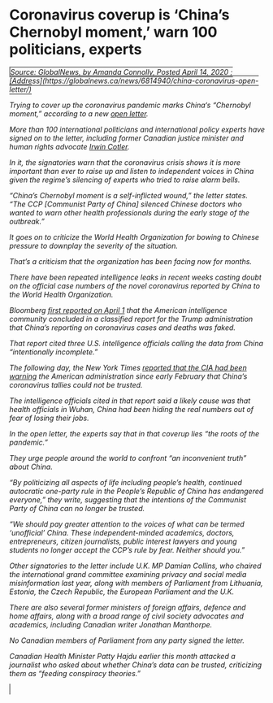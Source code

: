 # Coronavirus coverup is ‘China’s Chernobyl moment,’ warn 100 politicians, experts
<cite style="border: 2px solid grey">
Source: GlobalNews, by Amanda Connolly, Posted April 14, 2020 ; [Address](https://globalnews.ca/news/6814940/china-coronavirus-open-letter/)
<cite>

Trying to cover up the coronavirus pandemic marks China‘s “Chernobyl moment,” according to a new [open letter](https://www.macdonaldlaurier.ca/communist-partys-rule-fear-endangers-chinese-citizens-world-%E5%85%B1%E4%BA%A7%E5%85%9A%E4%BE%9D%E9%9D%A0%E6%81%90%E5%90%93%E4%B8%BA%E4%B8%BB%E7%9A%84%E6%94%BF/).

More than 100 international politicians and international policy experts have signed on to the letter, including former Canadian justice minister and human rights advocate [Irwin Cotler](https://globalnews.ca/tag/irwin-cotler/).

In it, the signatories warn that the coronavirus crisis shows it is more important than ever to raise up and listen to independent voices in China given the regime’s silencing of experts who tried to raise alarm bells.

“China’s Chernobyl moment is a self-inflicted wound,” the letter states.
“The CCP [Communist Party of China] silenced Chinese doctors who wanted to warn other health professionals during the early stage of the outbreak.”

It goes on to criticize the World Health Organization for bowing to Chinese pressure to downplay the severity of the situation.

That’s a criticism that the organization has been facing now for months.

There have been repeated intelligence leaks in recent weeks casting doubt on the official case numbers of the novel coronavirus reported by China to the World Health Organization.

Bloomberg [first reported on April 1](https://www.bloomberg.com/news/articles/2020-04-01/china-concealed-extent-of-virus-outbreak-u-s-intelligence-says) that the American intelligence community concluded in a classified report for the Trump administration that China’s reporting on coronavirus cases and deaths was faked.

That report cited three U.S. intelligence officials calling the data from China “intentionally incomplete.”

The following day, the New York Times [reported that the CIA had been warning](https://www.nytimes.com/2020/04/02/us/politics/cia-coronavirus-china.html) the American administration since early February that China’s coronavirus tallies could not be trusted.

The intelligence officials cited in that report said a likely cause was that health officials in Wuhan, China had been hiding the real numbers out of fear of losing their jobs.

In the open letter, the experts say that in that coverup lies “the roots of the pandemic.”

They urge people around the world to confront “an inconvenient truth” about China.

“By politicizing all aspects of life including people’s health, continued autocratic one-party rule in the People’s Republic of China has endangered everyone,” they write, suggesting that the intentions of the Communist Party of China can no longer be trusted.

“We should pay greater attention to the voices of what can be termed ‘unofficial’ China. These independent-minded academics, doctors, entrepreneurs, citizen journalists, public interest lawyers and young students no longer accept the CCP’s rule by fear. Neither should you.”

Other signatories to the letter include U.K. MP Damian Collins, who chaired the international grand committee examining privacy and social media misinformation last year, along with members of Parliament from Lithuania, Estonia, the Czech Republic, the European Parliament and the U.K.

There are also several former ministers of foreign affairs, defence and home affairs, along with a broad range of civil society advocates and academics, including Canadian writer Jonathan Manthorpe.

No Canadian members of Parliament from any party signed the letter.

Canadian Health Minister Patty Hajdu earlier this month attacked a journalist who asked about whether China’s data can be trusted, criticizing them as “feeding conspiracy theories.”
